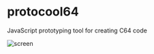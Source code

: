 # protocool64
JavaScript prototyping tool for creating C64 code


![screen](https://user-images.githubusercontent.com/434355/49403633-92121080-f74d-11e8-8e55-cf306be81206.jpg)
